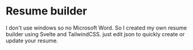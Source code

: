 # Resume builder

I don't use windows so no Microsoft Word. So I created my own resume builder using Svelte and TailwindCSS.
just edit json to quickly create or update your resume.
